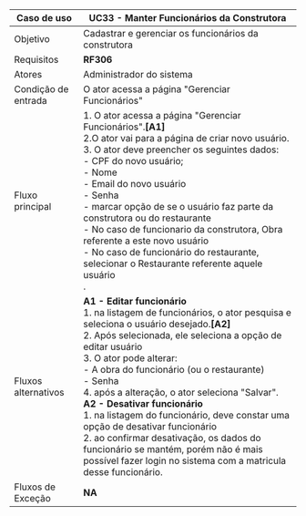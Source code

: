 | Caso de uso         | UC33 - Manter Funcionários da Construtora                                                                                                                                                                                                                                                                                                                                                                                                                                                                                                                                                                                                                                                           |
| ------------------- | ------------------------------------------------------------------------------------------------------------------------------------------------------------------------------------------------------------------------------------------------------------------------------------------------------------------------------------------------------------------------------------------------------------------------------------------------------------------------------------------------------------------------------------------------------------------------------------------------------------------------------------------------------------------------------------------- |
| Objetivo            | Cadastrar e gerenciar os funcionários da construtora                                                                                                                                                                                                                                                                                                                                                                                                                                                                                                                                                                                                                   |
| Requisitos          | **RF306**                                                                                                                                                                                                                                                                                                                                                                                                                                                                                                                                                                                                                                                                                  |
| Atores              | Administrador do sistema                                                                                                                                                                                                                                                                                                                                                                                                                                                                                                                                                                                                                                     |
| Condição de entrada | O ator acessa a página "Gerenciar Funcionários"                                                                                                                                                                                                                                                                                                                                                                                                                                                                                                                               |
| Fluxo principal     | 1. O ator acessa a página "Gerenciar Funcionários".**[A1]**<br> 2.O ator vai para a página de criar novo usuário.  <br>3.  O ator deve preencher os seguintes dados:<br> - CPF do novo usuário; <br> - Nome <br> - Email do novo usuário <br> - Senha <br> - marcar opção de se o usuário faz parte da construtora ou do restaurante <br> - No caso de funcionario da construtora, Obra referente a este novo usuário  <br> - No caso de funcionário do restaurante, selecionar o Restaurante referente aquele usuário <br>.                                                                                                                                                                                                                                                                                       |
| Fluxos alternativos | **A1 - Editar funcionário** <br>1. na listagem de funcionários, o ator pesquisa e seleciona o usuário desejado.**[A2]**<br> 2. Após selecionada, ele seleciona a opção de editar usuário<br> 3. O ator pode alterar: <br>- A obra do funcionário (ou o restaurante) <br> - Senha <br> 4. após a alteração, o ator seleciona "Salvar".  <br> **A2 - Desativar funcionário** <br> 1. na listagem do funcionário, deve constar uma opção de desativar funcionário <br> 2. ao confirmar desativação, os dados do funcionário se mantém, porém não é mais possível fazer login no sistema com a matricula desse funcionário.
| Fluxos de Exceção   | **NA**
